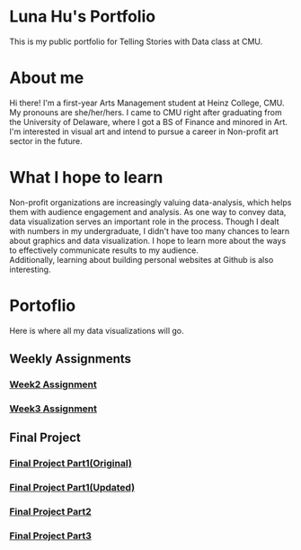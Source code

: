 # Luna Hu's Portfolio
This is my public portfolio for Telling Stories with Data class at CMU.
# About me
Hi there! I'm a first-year Arts Management student at Heinz College, CMU. My pronouns are she/her/hers. I came to CMU right after graduating from the University of Delaware, where I got a BS of Finance and minored in Art. I'm interested in visual art and intend to pursue a career in Non-profit art sector in the future.
# What I hope to learn
Non-profit organizations are increasingly valuing data-analysis, which helps them with audience engagement and analysis. As one way to convey data, data visualization serves an important role in the process.  Though I dealt with numbers in my undergraduate, I didn't have too many chances to learn about graphics and data visualization. I hope to learn more about the ways to effectively communicate results to my audience.   
Additionally, learning about building personal websites at Github is also interesting. 
# Portoflio
Here is where all my data visualizations will go.
## Weekly Assignments
### [Week2 Assignment](/dataviz2.md)
### [Week3 Assignment](/dataviz3.md)
## Final Project
### [Final Project Part1(Original)](/final_project_Luna.md)
### [Final Project Part1(Updated)](/final_projectI_Luna.md)
### [Final Project Part2](/final_projectII_Luna.md)
### [Final Project Part3](/final_projectIII_luna.md)
